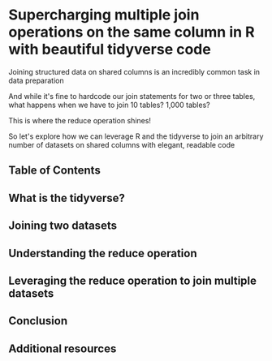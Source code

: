 # Supercharging multiple join operations on the same column in R with beautiful tidyverse code

Joining structured data on shared columns is an incredibly common task in data preparation

And while it's fine to hardcode our join statements for two or three tables, what happens when we have to join 10 tables? 1,000 tables?

This is where the reduce operation shines!

So let's explore how we can leverage R and the tidyverse to join an arbitrary number of datasets on shared columns with elegant, readable code

## Table of Contents 

## What is the tidyverse?

## Joining two datasets 

## Understanding the reduce operation

## Leveraging the reduce operation to join multiple datasets

## Conclusion

## Additional resources